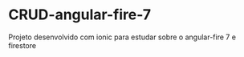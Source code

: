 # CRUD-angular-fire-7
Projeto desenvolvido com ionic para estudar sobre o angular-fire 7 e firestore
